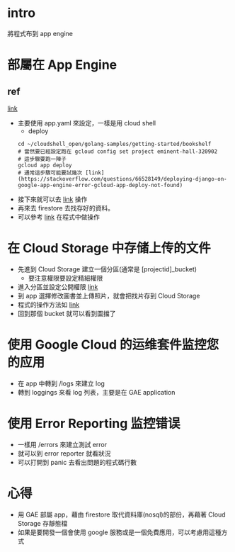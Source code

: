 # intro
將程式布到 app engine

# 部屬在 App Engine
## ref
[link](https://cloud.google.com/go/getting-started#deploying-your-app-to-app-engine)

- 主要使用 app.yaml 來設定，一樣是用 cloud shell
  - deploy
  ```shell
  cd ~/cloudshell_open/golang-samples/getting-started/bookshelf
  # 當然要已經設定跑在 gcloud config set project eminent-hall-320902
  # 這步驟要跑一陣子
  gcloud app deploy
  # 通常這步驟可能要試幾次 [link](https://stackoverflow.com/questions/66528149/deploying-django-on-google-app-engine-error-gcloud-app-deploy-not-found)
  ```
- 接下來就可以去 [link](https://eminent-hall-320902.de.r.appspot.com) 操作
- 再來去 firestore 去找存好的資料。
- 可以參考 [link](https://cloud.google.com/firestore/docs/manage-data/add-data#go) 在程式中做操作

# 在 Cloud Storage 中存储上传的文件
- 先進到 Cloud Storage 建立一個分區(通常是 [projectid]_bucket)
  - 要注意權限要設定精細權限
- 進入分區並設定公開權限 [link](https://cloud.google.com/storage/docs/access-public-data)
- 到 app 選擇修改圖書並上傳照片，就會把找片存到 Cloud Storage
- 程式的操作方法如 [link](https://github.com/GoogleCloudPlatform/golang-samples/blob/HEAD/getting-started/bookshelf/main.go#L189-L230)
- 回到那個 bucket 就可以看到圖擋了

# 使用 Google Cloud 的运维套件监控您的应用
- 在 app 中轉到 /logs 來建立 log
- 轉到 loggings 來看 log 列表，主要是在 GAE application

# 使用 Error Reporting 监控错误
- 一樣用 /errors 來建立測試 error
- 就可以到 error reporter 就看狀況
- 可以打開到 panic 去看出問題的程式碼行數

# 心得
- 用 GAE 部屬 app，藉由 firestore 取代資料庫(nosql)的部份，再藉著 Cloud Storage 存靜態檔
- 如果是要開發一個會使用 google 服務或是一個免費應用，可以考慮用這種方式